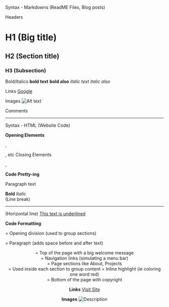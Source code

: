 Syntax - Markdowns (ReadME Files, Blog posts)

Headers
# H1 (Big title)
## H2 (Section title)
### H3 (Subsection)

Bold/Italics
**bold text**
__bold also__
*italic text*
_italic also_

Links
[Google](https://google.com)

Images
![Alt text](image-url.png)

Comments
<!-- This is a hidden comment -->



------------------------------------------------------

Syntax - HTML (Website Code)

**Opening Elements**
<div> , <p>, etc
Closing Elements
</div>, </p>


**Code Pretty-ing**
<p>Paragraph text</p>
<strong>Bold</strong>
<em>Italic</em>
<br> (Line break)
<hr> (Horizontal line)
<u>This text is underlined</u>
<!-- This is a comment -->




**Code Formatting**
<div> = Opening division (used to group sections)
<p> = Paragraph (adds space before and after text)
<header>    = Top of the page with a big welcome message
<nav>       = Navigation links (simulating a menu bar)
<section>   = Page sections like About, Projects
<div>       = Used inside each section to group content
<span>      = Inline highlight (ie coloring one word red)
<footer>    = Bottom of the page with copyright

**Links**
<a href="https://example.com">Visit Site</a>

**Images**
<img src="image.png" alt="Description">
